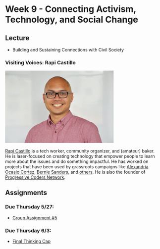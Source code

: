 # Week 9 - Connecting Activism, Technology, and Social Change

## Lecture
<!-- - [Building and Sustaining Connections with Civil Society](./Materials/AA191_S_W7_Lecture_7.pdf) -->
- Building and Sustaining Connections with Civil Society
<!-- 
## Lab
-  [Collaborating with GitHub and Plugins](./lab/) -->
### Visiting Voices: Rapi Castillo

<img src="./Materials/rapicastillo.jpg" alt="Rapi Castillo" width="350"/>

[Rapi Castillo](https://www.rapicastillo.com/) is a tech worker, community organizer, and (amateur) baker. He is laser-focused on creating technology that empower people to learn more about the issues and do something impactful. He has worked on projects that have been used by grassroots campaigns like [Alexandria Ocasio Cortez](https://www.ocasio2018.com/), [Bernie Sanders](https://berniesanders.com/), and [others](https://www.rapicastillo.com/projects/). He is also the founder of [Progressive Coders Network](https://www.progcode.org/).


## Assignments

### Due Thursday 5/27:
- [Group Assignment #5](../Week_8/Materials/groupassignment.md)
  

### Due Thursday 6/3:
- [Final Thinking Cap](https://github.com/albertkun/21S-ASIAAM-191A/discussions/154)
  